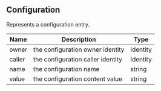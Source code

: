 ## Configuration

Represents a configuration entry.

| Name                     | Description                                                           | Type                       |
|--------------------------|-----------------------------------------------------------------------|----------------------------|
| owner                    | the configuration owner identity                                      | Identity                   |
| caller                   | the configuration caller identity                                     | Identity                   |
| name                     | the configuration name                                                | string                     |
| value                    | the configuration content value                                       | string                     